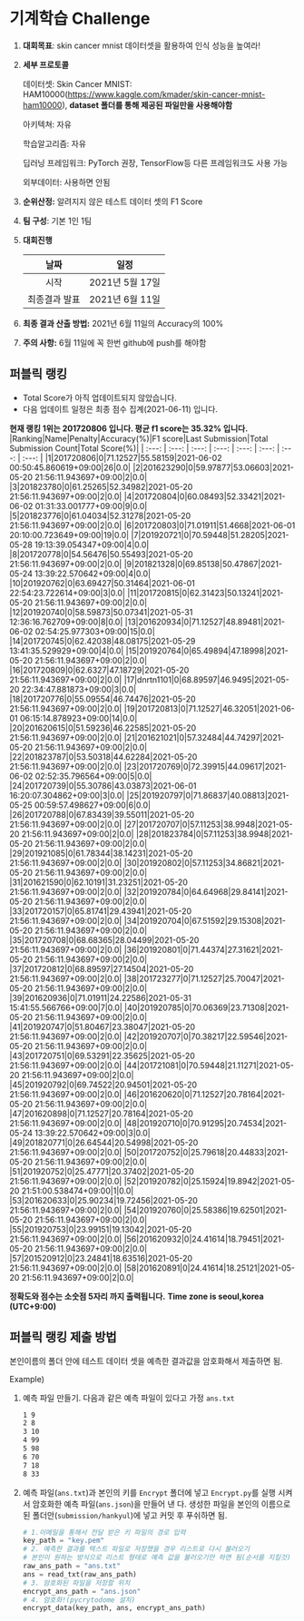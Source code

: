 # **기계학습 Challenge**
1. **대회목표**: skin cancer mnist 데이터셋을 활용하여 인식 성능을 높여라!

2. **세부 프로토콜**

   데이터셋: Skin Cancer MNIST: HAM10000(https://www.kaggle.com/kmader/skin-cancer-mnist-ham10000), 
           **dataset 폴더를 통해 제공된 파일만을 사용해야함**

   아키텍쳐: 자유

   학습알고리즘: 자유

   딥러닝 프레임워크: PyTorch 권장, TensorFlow등 다른 프레임워크도 사용 가능

   외부데이터: 사용하면 안됨

3. **순위산정:** 알려지지 않은 테스트 데이터 셋의 F1 Score

4. **팀 구성**: 기본 1인 1팀

5. **대회진행**

   |     날짜      |      일정       |
   | :-----------: | :-------------: |
   |     시작      | 2021년 5월 17일 |
   | 최종결과 발표 | 2021년 6월 11일  |

6. **최종 결과 산출 방법:** 2021년 6월 11일의 Accuracy의 100%

7. **주의 사항:** 6월 11일에 꼭 한번 github에 push를 해야함


## 퍼블릭 랭킹

  
- Total Score가 아직 업데이트되지 않았습니다. 
 - 다음 업데이트 일정은 최종 점수 집계(2021-06-11) 입니다.
  
**현재 랭킹 1위는 201720806 입니다. 평균 f1 score는 35.32% 입니다.**
|Ranking|Name|Penalty|Accuracy(%)|F1 score|Last Submission|Total Submission Count|Total Score(%)|
| :---: | :---: | :---: | :---: | :---: | :---: | :---: | :---: |
|1|201720806|0|71.12527|55.58159|2021-06-02 00:50:45.860619+09:00|26|0.0|
|2|201623290|0|59.97877|53.06603|2021-05-20 21:56:11.943697+09:00|2|0.0|
|3|201823780|0|61.25265|52.34982|2021-05-20 21:56:11.943697+09:00|2|0.0|
|4|201720804|0|60.08493|52.33421|2021-06-02 01:31:33.001777+09:00|9|0.0|
|5|201823776|0|61.04034|52.31278|2021-05-20 21:56:11.943697+09:00|2|0.0|
|6|201720803|0|71.01911|51.4668|2021-06-01 20:10:00.723649+09:00|19|0.0|
|7|201920721|0|70.59448|51.28205|2021-05-28 19:13:39.054347+09:00|4|0.0|
|8|201720778|0|54.56476|50.55493|2021-05-20 21:56:11.943697+09:00|2|0.0|
|9|201821328|0|69.85138|50.47867|2021-05-24 13:39:22.570642+09:00|4|0.0|
|10|201920762|0|63.69427|50.31464|2021-06-01 22:54:23.722614+09:00|3|0.0|
|11|201720815|0|62.31423|50.13241|2021-05-20 21:56:11.943697+09:00|2|0.0|
|12|201920740|0|58.59873|50.07341|2021-05-31 12:36:16.762709+09:00|8|0.0|
|13|201620934|0|71.12527|48.89481|2021-06-02 02:54:25.977303+09:00|15|0.0|
|14|201720745|0|62.42038|48.08175|2021-05-29 13:41:35.529929+09:00|4|0.0|
|15|201920764|0|65.49894|47.18998|2021-05-20 21:56:11.943697+09:00|2|0.0|
|16|201720809|0|62.6327|47.18729|2021-05-20 21:56:11.943697+09:00|2|0.0|
|17|dnrtn1101|0|68.89597|46.9495|2021-05-20 22:34:47.881873+09:00|3|0.0|
|18|201720776|0|55.09554|46.74476|2021-05-20 21:56:11.943697+09:00|2|0.0|
|19|201720813|0|71.12527|46.32051|2021-06-01 06:15:14.878923+09:00|14|0.0|
|20|201620615|0|51.59236|46.22585|2021-05-20 21:56:11.943697+09:00|2|0.0|
|21|201621021|0|57.32484|44.74297|2021-05-20 21:56:11.943697+09:00|2|0.0|
|22|201823787|0|53.50318|44.62284|2021-05-20 21:56:11.943697+09:00|2|0.0|
|23|201720769|0|72.39915|44.09617|2021-06-02 02:52:35.796564+09:00|5|0.0|
|24|201720739|0|55.30786|43.03873|2021-06-01 16:20:07.304862+09:00|3|0.0|
|25|201920797|0|71.86837|40.08813|2021-05-25 00:59:57.498627+09:00|6|0.0|
|26|201720788|0|67.83439|39.55011|2021-05-20 21:56:11.943697+09:00|2|0.0|
|27|201720707|0|57.11253|38.9948|2021-05-20 21:56:11.943697+09:00|2|0.0|
|28|201823784|0|57.11253|38.9948|2021-05-20 21:56:11.943697+09:00|2|0.0|
|29|201921085|0|61.78344|38.14231|2021-05-20 21:56:11.943697+09:00|2|0.0|
|30|201920802|0|57.11253|34.86821|2021-05-20 21:56:11.943697+09:00|2|0.0|
|31|201621590|0|62.10191|31.23251|2021-05-20 21:56:11.943697+09:00|2|0.0|
|32|201920784|0|64.64968|29.84141|2021-05-20 21:56:11.943697+09:00|2|0.0|
|33|201720157|0|65.81741|29.43941|2021-05-20 21:56:11.943697+09:00|2|0.0|
|34|201920704|0|67.51592|29.15308|2021-05-20 21:56:11.943697+09:00|2|0.0|
|35|201720708|0|68.68365|28.04499|2021-05-20 21:56:11.943697+09:00|2|0.0|
|36|201920801|0|71.44374|27.31621|2021-05-20 21:56:11.943697+09:00|2|0.0|
|37|201720812|0|68.89597|27.14504|2021-05-20 21:56:11.943697+09:00|2|0.0|
|38|201723277|0|71.12527|25.70047|2021-05-20 21:56:11.943697+09:00|2|0.0|
|39|201620936|0|71.01911|24.22586|2021-05-31 15:41:55.566766+09:00|7|0.0|
|40|201920785|0|70.06369|23.71308|2021-05-20 21:56:11.943697+09:00|2|0.0|
|41|201920747|0|51.80467|23.38047|2021-05-20 21:56:11.943697+09:00|2|0.0|
|42|201920707|0|70.38217|22.59546|2021-05-20 21:56:11.943697+09:00|2|0.0|
|43|201720751|0|69.53291|22.35625|2021-05-20 21:56:11.943697+09:00|2|0.0|
|44|201721081|0|70.59448|21.11271|2021-05-20 21:56:11.943697+09:00|2|0.0|
|45|201920792|0|69.74522|20.94501|2021-05-20 21:56:11.943697+09:00|2|0.0|
|46|201620620|0|71.12527|20.78164|2021-05-20 21:56:11.943697+09:00|2|0.0|
|47|201620898|0|71.12527|20.78164|2021-05-20 21:56:11.943697+09:00|2|0.0|
|48|201920710|0|70.91295|20.74534|2021-05-24 13:39:22.570642+09:00|3|0.0|
|49|201820771|0|26.64544|20.54998|2021-05-20 21:56:11.943697+09:00|2|0.0|
|50|201720752|0|25.79618|20.44833|2021-05-20 21:56:11.943697+09:00|2|0.0|
|51|201920752|0|25.47771|20.37402|2021-05-20 21:56:11.943697+09:00|2|0.0|
|52|201920782|0|25.15924|19.8942|2021-05-20 21:51:00.538474+09:00|1|0.0|
|53|201620633|0|25.90234|19.72456|2021-05-20 21:56:11.943697+09:00|2|0.0|
|54|201920760|0|25.58386|19.62501|2021-05-20 21:56:11.943697+09:00|2|0.0|
|55|201920753|0|23.99151|19.13042|2021-05-20 21:56:11.943697+09:00|2|0.0|
|56|201620932|0|24.41614|18.79451|2021-05-20 21:56:11.943697+09:00|2|0.0|
|57|201520912|0|23.24841|18.63516|2021-05-20 21:56:11.943697+09:00|2|0.0|
|58|201620891|0|24.41614|18.25121|2021-05-20 21:56:11.943697+09:00|2|0.0|


**정확도와 점수는 소숫점 5자리 까지 출력됩니다.**
**Time zone is seoul,korea (UTC+9:00)**
## 퍼블릭 랭킹 제출 방법

본인이름의 폴더 안에 테스트 데이터 셋을 예측한 결과값을 암호화해서 제출하면 됨.

Example) 

1. 예측 파일 만들기. 다음과 같은 예측 파일이 있다고 가정 `ans.txt`

   ```tex
   1 9
   2 8
   3 10
   4 99
   5 98
   6 70
   7 18
   8 33
   ```

2. 예측 파일(`ans.txt`)과 본인의 키를 `Encrypt` 폴더에 넣고 `Encrypt.py`를 실행 시켜서 암호화한 예측 파일(`ans.json`)을 만들어 낸 다. 생성한 파일을 본인의 이름으로 된 폴더안(`submission/hankyul`)에 넣고 커밋 후 푸쉬하면 됨.

   ```python
   # 1.이메일을 통해서 전달 받은 키 파일의 경로 입력
   key_path = "key.pem"
   # 2. 예측한 결과를 텍스트 파일로 저장했을 경우 리스트로 다시 불러오기
   # 본인이 원하는 방식으로 리스트 형태로 예측 값을 불러오기만 하면 됨(순서를 지킬것)
   raw_ans_path = "ans.txt"
   ans = read_txt(raw_ans_path)
   # 3. 암호화된 파일을 저장할 위치
   encrypt_ans_path = "ans.json"
   # 4. 암호화!(pycrytodome 설치)
   encrypt_data(key_path, ans, encrypt_ans_path)
   ```





